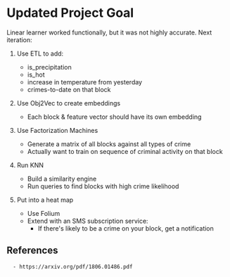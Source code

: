 # Updated Project Goal

Linear learner worked functionally, but it was not highly accurate. Next iteration:

1. Use ETL to add:
      - is_precipitation 
      - is_hot
      - increase in temperature from yesterday
      - crimes-to-date on that block 

2. Use Obj2Vec to create embeddings
      - Each block & feature vector should have its own embedding

3. Use Factorization Machines
      - Generate a matrix of all blocks against all types of crime
      - Actually want to train on sequence of criminal activity on that block

4. Run KNN
      - Build a similarity engine 
      - Run queries to find blocks with high crime likelihood

5. Put into a heat map 
      - Use Folium
      - Extend with an SMS subscription service:
        - If there's likely to be a crime on your block, get a notification

## References
      - https://arxiv.org/pdf/1806.01486.pdf 
